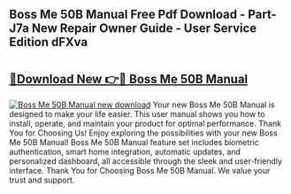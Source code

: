 ## Boss Me 50B Manual Free Pdf Download - Part-J7a New Repair Owner Guide - User Service Edition dFXva

# <h2><a href="http://cf27441.oget.top/?id=Boss+Me+50B+Manual">🔗Download New 👉🔴 Boss Me 50B Manual</a></h2>

[![Boss Me 50B Manual new download](https://i.imgur.com/5g1atiW.png)](http://cf27441.oget.top/?id=Boss+Me+50B+Manual)
Your new Boss Me 50B Manual is designed to make your life easier. This user manual shows you how to install, operate, and maintain your product for optimal performance. Thank You for Choosing Us! Enjoy exploring the possibilities with your new Boss Me 50B Manual! Boss Me 50B Manual feature set includes biometric authentication, smart home integration, automatic updates, and personalized dashboard, all accessible through the sleek and user-friendly interface. Thank You for Choosing Boss Me 50B Manual. We value your trust and support.
